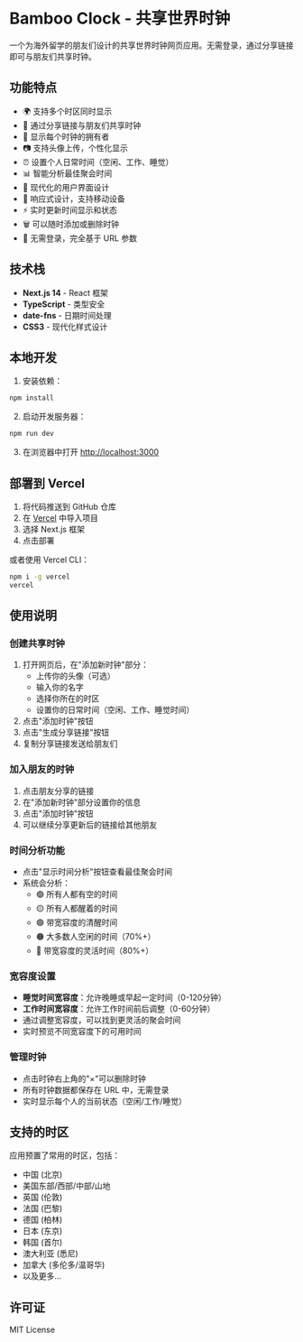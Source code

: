 # Bamboo Clock - 共享世界时钟

一个为海外留学的朋友们设计的共享世界时钟网页应用。无需登录，通过分享链接即可与朋友们共享时钟。

## 功能特点

- 🌍 支持多个时区同时显示
- 🔗 通过分享链接与朋友们共享时钟
- 👥 显示每个时钟的拥有者
- 📷 支持头像上传，个性化显示
- ⏰ 设置个人日常时间（空闲、工作、睡觉）
- 📊 智能分析最佳聚会时间
- 🎨 现代化的用户界面设计
- 📱 响应式设计，支持移动设备
- ⚡ 实时更新时间显示和状态
- 🗑️ 可以随时添加或删除时钟
- 🚫 无需登录，完全基于 URL 参数

## 技术栈

- **Next.js 14** - React 框架
- **TypeScript** - 类型安全
- **date-fns** - 日期时间处理
- **CSS3** - 现代化样式设计

## 本地开发

1. 安装依赖：
```bash
npm install
```

2. 启动开发服务器：
```bash
npm run dev
```

3. 在浏览器中打开 [http://localhost:3000](http://localhost:3000)

## 部署到 Vercel

1. 将代码推送到 GitHub 仓库
2. 在 [Vercel](https://vercel.com) 中导入项目
3. 选择 Next.js 框架
4. 点击部署

或者使用 Vercel CLI：

```bash
npm i -g vercel
vercel
```

## 使用说明

### 创建共享时钟
1. 打开网页后，在"添加新时钟"部分：
   - 上传你的头像（可选）
   - 输入你的名字
   - 选择你所在的时区
   - 设置你的日常时间（空闲、工作、睡觉时间）
2. 点击"添加时钟"按钮
3. 点击"生成分享链接"按钮
4. 复制分享链接发送给朋友们

### 加入朋友的时钟
1. 点击朋友分享的链接
2. 在"添加新时钟"部分设置你的信息
3. 点击"添加时钟"按钮
4. 可以继续分享更新后的链接给其他朋友

### 时间分析功能
- 点击"显示时间分析"按钮查看最佳聚会时间
- 系统会分析：
  - 🟢 所有人都有空的时间
  - 🟡 所有人都醒着的时间
  - 🟣 带宽容度的清醒时间
  - 🟠 大多数人空闲的时间（70%+）
  - 🔵 带宽容度的灵活时间（80%+）

### 宽容度设置
- **睡觉时间宽容度**：允许晚睡或早起一定时间（0-120分钟）
- **工作时间宽容度**：允许工作时间前后调整（0-60分钟）
- 通过调整宽容度，可以找到更灵活的聚会时间
- 实时预览不同宽容度下的可用时间

### 管理时钟
- 点击时钟右上角的"×"可以删除时钟
- 所有时钟数据都保存在 URL 中，无需登录
- 实时显示每个人的当前状态（空闲/工作/睡觉）

## 支持的时区

应用预置了常用的时区，包括：
- 中国 (北京)
- 美国东部/西部/中部/山地
- 英国 (伦敦)
- 法国 (巴黎)
- 德国 (柏林)
- 日本 (东京)
- 韩国 (首尔)
- 澳大利亚 (悉尼)
- 加拿大 (多伦多/温哥华)
- 以及更多...

## 许可证

MIT License
